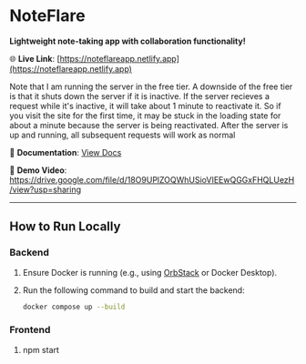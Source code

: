 # NoteFlare

**Lightweight note-taking app with collaboration functionality!**

🌐 **Live Link**: [https://noteflareapp.netlify.app](https://noteflareapp.netlify.app)

Note that I am running the server in the free tier. A downside of the free tier is that it shuts down the server if it is inactive. If the server recieves a request while it's inactive, it will take about 1 minute to reactivate it. So if you visit the site for the first time, it may be stuck in the loading state for about a minute because the server is being reactivated. After the server is up and running, all subsequent requests will work as normal

📄 **Documentation**: [View Docs](https://docs.google.com/document/d/1klQAu_OcDM3JoZ8sKqTwY08J0XTG5LNn91t-yFUTNIw/edit?tab=t.0)

🎥 **Demo Video**: https://drive.google.com/file/d/18O9UPlZOQWhUSioVIEEwQGGxFHQLUezH/view?usp=sharing


---

## How to Run Locally

### Backend

1. Ensure Docker is running (e.g., using [OrbStack](https://orbstack.dev/) or Docker Desktop).
2. Run the following command to build and start the backend:

   ```bash
   docker compose up --build

### Frontend
1. npm start

  
